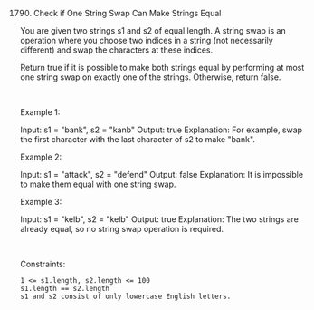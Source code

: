 1790. Check if One String Swap Can Make Strings Equal

You are given two strings s1 and s2 of equal length. A string swap is an operation where you choose two indices in a string (not necessarily different) and swap the characters at these indices.

Return true if it is possible to make both strings equal by performing at most one string swap on exactly one of the strings. Otherwise, return false.

 

Example 1:

Input: s1 = "bank", s2 = "kanb"
Output: true
Explanation: For example, swap the first character with the last character of s2 to make "bank".

Example 2:

Input: s1 = "attack", s2 = "defend"
Output: false
Explanation: It is impossible to make them equal with one string swap.

Example 3:

Input: s1 = "kelb", s2 = "kelb"
Output: true
Explanation: The two strings are already equal, so no string swap operation is required.

 

Constraints:

    1 <= s1.length, s2.length <= 100
    s1.length == s2.length
    s1 and s2 consist of only lowercase English letters.

